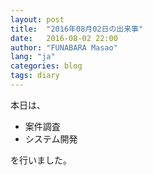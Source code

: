```yaml
---
layout: post
title:  "2016年08月02日の出来事"
date:   2016-08-02 22:00
author: "FUNABARA Masao"
lang: "ja"
categories: blog
tags: diary
---
```


本日は、

* 案件調査
* システム開発

を行いました。
